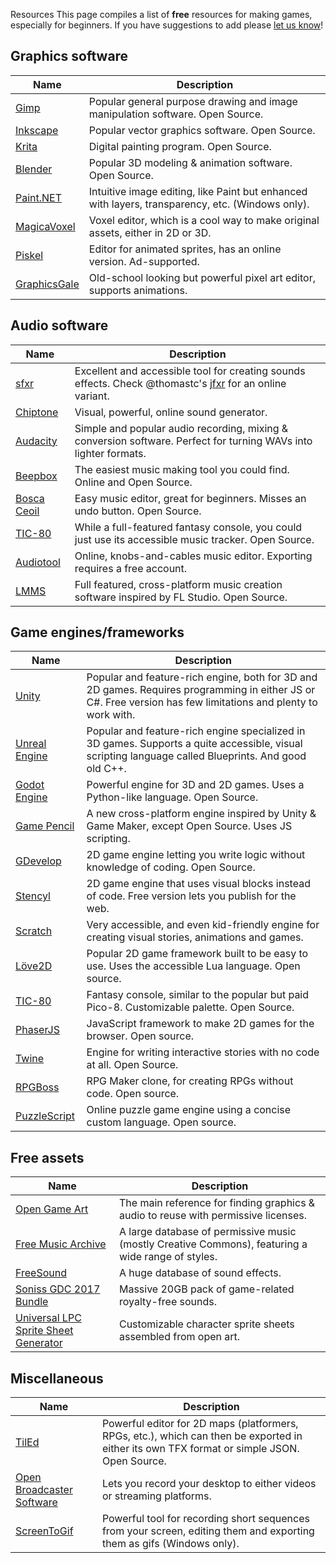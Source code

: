 Resources
This page compiles a list of **free** resources for making games, especially for beginners. If you have suggestions to add please [let us know](https://docs.google.com/forms/d/e/1FAIpQLScjMwNehfQBGKvsMEE2VYuH_9WbbNb2hZ3F1dIC_UPy9c294w/viewform)!

## <a name="graphics"></a>Graphics software

| Name | Description |
| -------- | -------- |
| [Gimp](https://www.gimp.org)  | Popular general purpose drawing and image manipulation software. Open Source. |
| [Inkscape](https://inkscape.org)  | Popular vector graphics software. Open Source. |
| [Krita](https://krita.org)  | Digital painting program. Open Source. |
| [Blender](http://www.blender.org/)  | Popular 3D modeling & animation software. Open Source. |
| [Paint.NET](https://www.getpaint.net/)  | Intuitive image editing, like Paint but enhanced with layers, transparency, etc. (Windows only). |
| [MagicaVoxel](https://ephtracy.github.io/)  | Voxel editor, which is a cool way to make original assets, either in 2D or 3D. |
| [Piskel](http://www.piskelapp.com/) | Editor for animated sprites, has an online version. Ad-supported. |
| [GraphicsGale](https://graphicsgale.com/)  | Old-school looking but powerful pixel art editor, supports animations. |


## <a name="audio"></a>Audio software

| Name | Description |
| -------- | -------- |
| [sfxr](http://www.drpetter.se/project_sfxr.html)  | Excellent and accessible tool for creating sounds effects. Check @thomastc's [jfxr](https://jfxr.frozenfractal.com) for an online variant. |
| [Chiptone](http://sfbgames.com/chiptone/)  | Visual, powerful, online sound generator. |
| [Audacity](http://audacity.sourceforge.net/)  | Simple and popular audio recording, mixing & conversion software. Perfect for turning WAVs into lighter formats.|
| [Beepbox](http://www.beepbox.co) | The easiest music making tool you could find. Online and Open Source. |
| [Bosca Ceoil](http://boscaceoil.net/) | Easy music editor, great for beginners. Misses an undo button. Open Source. |
| [TIC-80](https://tic.computer/) | While a full-featured fantasy console, you could just use its accessible music tracker. Open Source.|
| [Audiotool](https://www.audiotool.com)  | Online, knobs-and-cables music editor. Exporting requires a free account. |
| [LMMS](http://alternativeto.net/software/lmms/)  | Full featured, cross-platform music creation software inspired by FL Studio. Open Source. |

## <a name="engines"></a>Game engines/frameworks

| Name | Description |
| -------- | -------- |
| [Unity](https://unity3d.com)  | Popular and feature-rich engine, both for 3D and 2D games. Requires programming in either JS or C#. Free version has few limitations and plenty to work with. |
| [Unreal Engine](https://unity3d.com)  | Popular and feature-rich engine specialized in 3D games. Supports a quite accessible, visual scripting language called Blueprints. And good old C++. |
| [Godot Engine](https://godotengine.org/)  | Powerful engine for 3D and 2D games. Uses a Python-like language. Open Source. |
| [Game Pencil](http://gamepencil.pawbyte.com/) | A new cross-platform engine inspired by Unity & Game Maker, except Open Source. Uses JS scripting. |
| [GDevelop](http://www.compilgames.net) | 2D game engine letting you write logic without knowledge of coding. Open Source. |
| [Stencyl](http://www.stencyl.com/) | 2D game engine that uses visual blocks instead of code. Free version lets you publish for the web. |
| [Scratch](https://scratch.mit.edu/) | Very accessible, and even kid-friendly engine for creating visual stories, animations and games. |
| [Löve2D](https://love2d.org) | Popular 2D game framework built to be easy to use. Uses the accessible Lua language. Open source. |
| [TIC-80](https://tic.computer/) | Fantasy console, similar to the popular but paid Pico-8. Customizable palette. Open Source.|
| [PhaserJS](https://phaser.io) | JavaScript framework to make 2D games for the browser. Open source. |
| [Twine](https://twinery.org) | Engine for writing interactive stories with no code at all. Open Source. |
| [RPGBoss](http://rpgboss.com/) | RPG Maker clone, for creating RPGs without code. Open source. |
| [PuzzleScript](https://www.puzzlescript.net/) | Online puzzle game engine using a concise custom language. Open source. |

## <a name="assets"></a>Free assets

| Name | Description |
| -------- | -------- |
| [Open Game Art](https://opengameart.org)  | The main reference for finding graphics & audio to reuse with permissive licenses. |
| [Free Music Archive](http://freemusicarchive.org)  | A large database of permissive music (mostly Creative Commons), featuring a wide range of styles. |
| [FreeSound](http://freesound.org/)  | A huge database of sound effects. |
| [Soniss GDC 2017 Bundle](https://sonniss.com/gameaudiogdc2017/) | Massive 20GB pack of game-related royalty-free sounds. |
| [Universal LPC Sprite Sheet Generator](http://gaurav.munjal.us/Universal-LPC-Spritesheet-Character-Generator/) | Customizable character sprite sheets assembled from open art. |  


## <a name="misc"></a>Miscellaneous

| Name | Description |
| -------- | -------- |
| [TilEd](http://www.mapeditor.org/)  | Powerful editor for 2D maps (platformers, RPGs, etc.), which can then be exported in either its own TFX format or simple JSON. Open Source. |
| [Open Broadcaster Software](https://obsproject.com)  | Lets you record your desktop to either videos or streaming platforms. |
| [ScreenToGif](http://www.screentogif.com)  | Powerful tool for recording short sequences from your screen, editing them and exporting them as gifs (Windows only). |
